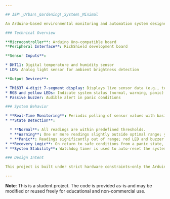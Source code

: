 ```yaml
---

## IEP\_Urban\_Gardening\_System\_Minimal

An Arduino-based environmental monitoring and automation system designed for small-scale urban gardening. This project utilizes the RichShield sensor suite to track and respond to key greenhouse parameters, specifically temperature, humidity, and ambient light levels.

### Technical Overview

**Microcontroller**: Arduino Uno-compatible board
**Peripheral Interface**: RichShield development board

**Sensor Inputs**:

* DHT11: Digital temperature and humidity sensor
* LDR: Analog light sensor for ambient brightness detection

**Output Devices**:

* TM1637 4-digit 7-segment display: Displays live sensor data (e.g., temperature, light level)
* RGB and yellow LEDs: Indicate system status (normal, warning, panic)
* Passive buzzer: Audible alert in panic conditions

### System Behavior

* **Real-Time Monitoring**: Periodic polling of sensor values with basic data smoothing to reduce noise.
* **State Detection**:

  * **Normal**: All readings are within predefined thresholds.
  * **Warning**: One or more readings slightly outside optimal range; yellow LED blinks.
  * **Panic**: Readings significantly out of range; red LED and buzzer are activated.
* **Recovery Logic**: On return to safe conditions from a panic state, a green LED sequence is triggered to indicate recovery.
* **System Stability**: Watchdog timer is used to auto-reset the system in case of software lockups.

### Design Intent

This project is built under strict hardware constraints—only the Arduino Uno and RichShield are used. It demonstrates a minimal yet functional environmental monitoring system suitable for educational purposes, prototypes, or basic automation in urban gardening setups.

---
```


**Note**: This is a student project. The code is provided as-is and may be modified or reused freely for educational and non-commercial use.
